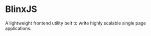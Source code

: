# BlinxJS

A lightweight frontend utility belt to write highly scalable single page applications.

  


